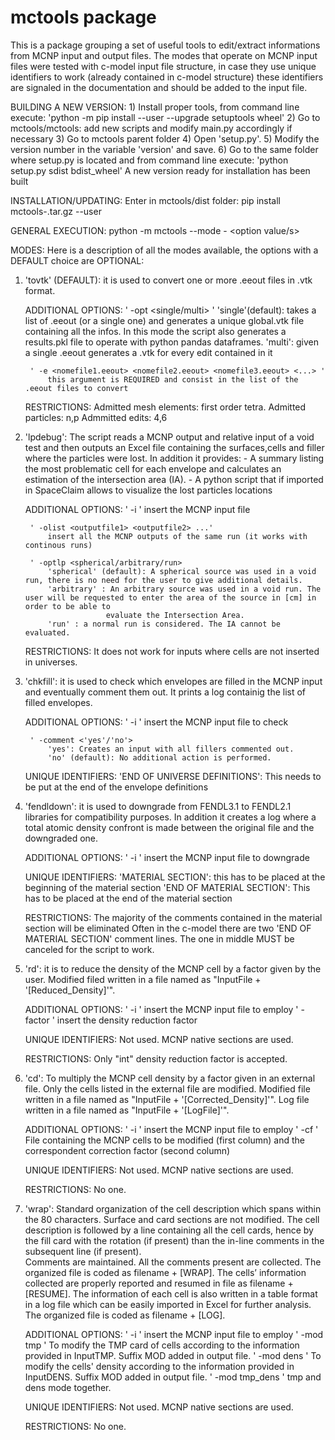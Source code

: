 # mctools package

This is a package grouping a set of useful tools to edit/extract informations from MCNP input and output files.
The modes that operate on MCNP input files were tested with c-model input file structure, in case they use unique 
identifiers to work (already contained in c-model structure) these identifiers are signaled in the documentation and
should be added to the input file.

BUILDING A NEW VERSION:
	1) Install proper tools, from command line execute:
		'python -m pip install --user --upgrade setuptools wheel'
	2) Go to mctools/mctools: add new scripts and modify main.py accordingly if necessary 
	3) Go to mctools parent folder
	4) Open 'setup.py'.
	5) Modify the version number in the variable 'version' and save.
	6) Go to the same folder where setup.py is located and from command line execute:
		'python setup.py sdist bdist_wheel'
	A new version ready for installation has been built
	
INSTALLATION/UPDATING:
	Enter in mctools/dist folder:
	pip install mctools-<version>.tar.gz --user
	
GENERAL EXECUTION:
python -m mctools --mode <mode name> -<options> <option value/s>

MODES:
Here is a description of all the modes available, the options with a DEFAULT choice are OPTIONAL:

1) 'tovtk' (DEFAULT): it is used to convert one or more .eeout files in .vtk format.
	
	ADDITIONAL OPTIONS:
		' -opt <single/multi> '
			'single'(default): takes a list of .eeout (or a single one) and generates a unique global.vtk file containing all the infos.
							   In this mode the script also generates a results.pkl file to operate with python pandas dataframes.
			'multi': given a single .eeout generates a .vtk for every edit contained in it
		
		' -e <nomefile1.eeout> <nomefile2.eeout> <nomefile3.eeout> <...> '
			this argument is REQUIRED and consist in the list of the .eeout files to convert
	
	RESTRICTIONS:
		Admitted mesh elements: first order tetra.
		Admitted particles: n,p
		Admmitted edits: 4,6


2) 'lpdebug': The script reads a MCNP output and relative input of a void test and then outputs an Excel file containing the surfaces,cells 
              and filler where the particles were lost. In addition it provides:
			  - A summary listing the most problematic cell for each envelope and calculates an estimation of the intersection area (IA).
			  - A python script that if imported in SpaceClaim allows to visualize the lost particles locations 
	
	ADDITIONAL OPTIONS:
		' -i <inputfile> '
			insert the MCNP input file
		
		' -olist <outputfile1> <outputfile2> ...'
			insert all the MCNP outputs of the same run (it works with continous runs)
		
		' -optlp <spherical/arbitrary/run>
			'spherical' (default): A spherical source was used in a void run, there is no need for the user to give additional details.
			'arbitrary' : An arbitrary source was used in a void run. The user will be requested to enter the area of the source in [cm] in order to be able to 
				         evaluate the Intersection Area.
			'run' : a normal run is considered. The IA cannot be evaluated.
				   
	RESTRICTIONS:
		It does not work for inputs where cells are not inserted in universes.
		

3) 'chkfill': it is used to check which envelopes are filled in the MCNP input and eventually comment them out. It prints a log containig
    the list of filled envelopes.

	ADDITIONAL OPTIONS:
		' -i <inputfile> '
			insert the MCNP input file to check
		
		' -comment <'yes'/'no'> 
			'yes': Creates an input with all fillers commented out.
			'no' (default): No additional action is performed.
	
	UNIQUE IDENTIFIERS:
		'END OF UNIVERSE DEFINITIONS': This needs to be put at the end of the envelope definitions


4) 'fendldown': it is used to downgrade from FENDL3.1 to FENDL2.1 libraries for compatibility purposes. In addition it creates a log where a total
			    atomic density confront is made between the original file and the downgraded one.

	ADDITIONAL OPTIONS:
		' -i <inputfile> '
			insert the MCNP input file to downgrade
	
	UNIQUE IDENTIFIERS:
		'MATERIAL SECTION': this has to be placed at the beginning of the material section
		'END OF MATERIAL SECTION': This has to be placed at the end of the material section
	
	RESTRICTIONS:
		The majority of the comments contained in the material section will be eliminated
		Often in the c-model there are two 'END OF MATERIAL SECTION' comment lines. The one in middle MUST be canceled for the script to work.

4) 'rd':  it is to reduce the density of the MCNP cell by a factor given by the user. Modified filed written in a file named as "InputFile + '[Reduced_Density]'".

	ADDITIONAL OPTIONS:
		' -i <inputfile> '
			insert the MCNP input file to employ
		' -factor <reduction factor> '
			insert the density reduction factor
	
	UNIQUE IDENTIFIERS:
		Not used. MCNP native sections are used.
		
	RESTRICTIONS:
		Only "int" density reduction factor is accepted.
		
4) 'cd':  To multiply the MCNP cell density by a factor given in an external file. 
          Only the cells listed in the external file are modified. 
		  Modified file written in a file named as "InputFile + '[Corrected_Density]'".
		  Log file written in a file named as "InputFile + '[LogFile]'".

	ADDITIONAL OPTIONS:
		' -i <inputfile> '
			insert the MCNP input file to employ
		' -cf <correction factor> '
			File containing the MCNP cells to be modified (first column) and the correspondent correction factor (second column)
	
	UNIQUE IDENTIFIERS:
		Not used. MCNP native sections are used.
		
	RESTRICTIONS:
		No one.

5) 'wrap':  Standard organization of the cell description which spans within the 80 characters. 
            Surface and card sections are not modified. 
			The cell description is followed by a line containing all the cell cards, 
			hence by the fill card with the rotation (if present) than the in-line comments in the subsequent line (if present).  
			Comments are maintained. All the comments present are collected. The organized file is coded as filename + [WRAP]. 
	        The cells’ information collected are properly reported and resumed in file as filename + [RESUME].
            The information of each cell is also written in a table format in a log file which can be easily imported in Excel for further analysis.
			The organized file is coded as filename + [LOG]. 
 
	ADDITIONAL OPTIONS:
		' -i <inputfile> '
			insert the MCNP input file to employ
		' -mod tmp '
			To modify the TMP card of cells according to the information provided in InputTMP.
			Suffix MOD added in output file.
		' -mod dens '
			To modify the cells' density according to the information provided in InputDENS.
			Suffix MOD added in output file.
		' -mod tmp_dens '
			tmp and dens mode together.
	
	UNIQUE IDENTIFIERS:
		Not used. MCNP native sections are used.
		
	RESTRICTIONS:
		No one.		